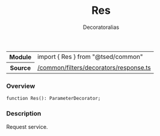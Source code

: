 
<header class="symbol-info-header"><h1 id="res">Res</h1><label class="symbol-info-type-label decorator">Decorator</label><label class="api-type-label alias" title="Request">alias</label></header>
<!-- summary -->
<section class="symbol-info"><table class="is-full-width"><tbody><tr><th>Module</th><td><div class="lang-typescript"><span class="token keyword">import</span> { Res }&nbsp;<span class="token keyword">from</span>&nbsp;<span class="token string">"@tsed/common"</span></div></td></tr><tr><th>Source</th><td><a href="https://github.com/Romakita/ts-express-decorators/blob/v4.17.0/src//common/filters/decorators/response.ts#L0-L0">/common/filters/decorators/response.ts</a></td></tr></tbody></table></section>
<!-- overview -->


### Overview


<pre><code class="typescript-lang ">function <span class="token function">Res</span><span class="token punctuation">(</span><span class="token punctuation">)</span><span class="token punctuation">:</span> ParameterDecorator<span class="token punctuation">;</span></code></pre>


<!-- Parameters -->

<!-- Description -->


### Description

Request service.

<!-- Members -->

